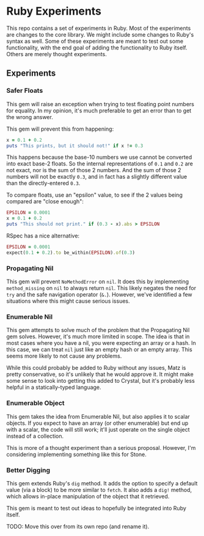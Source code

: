 Ruby Experiments
================

This repo contains a set of experiments in Ruby.
Most of the experiments are changes to the core library.
We might include some changes to Ruby's syntax as well.
Some of these experiments are meant to test out some functionality,
with the end goal of adding the functionality to Ruby itself.
Others are merely thought experiments.


Experiments
-----------

### Safer Floats

This gem will raise an exception when trying to test floating point numbers for equality.
In my opinion, it's much preferable to get an error than to get the wrong answer.

This gem will prevent this from happening:

~~~ ruby
x = 0.1 + 0.2
puts "This prints, but it should not!" if x != 0.3
~~~

This happens because the base-10 numbers we use cannot be converted into exact base-2 floats.
So the internal representations of `0.1` and `0.2` are not exact, nor is the sum of those 2 numbers.
And the sum of those 2 numbers will not be exactly `0.3`, and in fact has a slightly different value
than the directly-entered `0.3`.

To compare floats, use an "epsilon" value, to see if the 2 values being compared are "close enough":

~~~ ruby
EPSILON = 0.0001
x = 0.1 + 0.2
puts "This should not print." if (0.3 - x).abs > EPSILON
~~~

RSpec has a nice alternative:

~~~ ruby
EPSILON = 0.0001
expect(0.1 + 0.2).to be_within(EPSILON).of(0.3)
~~~


### Propagating Nil

This gem will prevent `NoMethodError` on `nil`.
It does this by implementing `method_missing` on `nil` to always return `nil`.
This likely negates the need for `try` and the safe navigation operator (`&.`).
However, we've identified a few situations where this might cause serious issues.


### Enumerable Nil

This gem attempts to solve much of the problem that the Propagating Nil gem solves.
However, it's much more limited in scope.
The idea is that in most cases where you have a nil, you were expecting an array or a hash.
In this case, we can treat `nil` just like an empty hash or an empty array.
This seems more likely to not cause any problems.

While this could probably be added to Ruby without any issues,
Matz is pretty conservative, so it's unlikely that he would approve it.
It might make some sense to look into getting this added to Crystal,
but it's probably less helpful in a statically-typed language.


### Enumerable Object

This gem takes the idea from Enumerable Nil, but also applies it to scalar objects.
If you expect to have an array (or other enumerable) but end up with a scalar,
the code will still work; it'll just operate on the single object instead of a collection.

This is more of a thought experiment than a serious proposal.
However, I'm considering implementing something like this for Stone.


### Better Digging

This gem extends Ruby's `dig` method.
It adds the option to specify a default value (via a block) to be more similar to `fetch`.
It also adds a `dig!` method, which allows in-place manipulation of the object that it retrieved.

This gem is meant to test out ideas to hopefully be integrated into Ruby itself.

TODO: Move this over from its own repo (and rename it).
